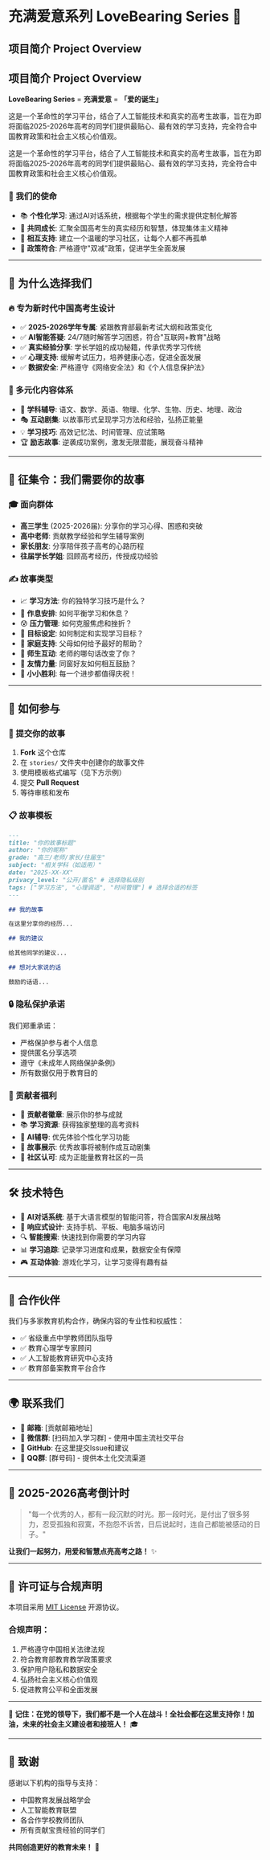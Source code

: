 # 充满爱意系列 LoveBearing Series 💫

## 项目简介 Project Overview

## 项目简介 Project Overview

**LoveBearing Series** = **充满爱意** = **「爱的诞生」**

这是一个革命性的学习平台，结合了人工智能技术和真实的高考生故事，旨在为即将面临2025-2026年高考的同学们提供最贴心、最有效的学习支持，完全符合中国教育政策和社会主义核心价值观。

这是一个革命性的学习平台，结合了人工智能技术和真实的高考生故事，旨在为即将面临2025-2026年高考的同学们提供最贴心、最有效的学习支持，完全符合中国教育政策和社会主义核心价值观。

### 💝 我们的使命

- 📚 **个性化学习**: 通过AI对话系统，根据每个学生的需求提供定制化解答
- 🤝 **共同成长**: 汇聚全国高考生的真实经历和智慧，体现集体主义精神
- 💪 **相互支持**: 建立一个温暖的学习社区，让每个人都不再孤单
- 🎯 **政策符合**: 严格遵守"双减"政策，促进学生全面发展

---

## 🎯 为什么选择我们

### 🔥 专为新时代中国高考生设计

- ✅ **2025-2026学年专属**: 紧跟教育部最新考试大纲和政策变化
- ✅ **AI智能答疑**: 24/7随时解答学习困惑，符合"互联网+教育"战略
- ✅ **真实经验分享**: 学长学姐的成功秘籍，传承优秀学习传统
- ✅ **心理支持**: 缓解考试压力，培养健康心态，促进全面发展
- ✅ **数据安全**: 严格遵守《网络安全法》和《个人信息保护法》

### 🌈 多元化内容体系

- 📖 **学科辅导**: 语文、数学、英语、物理、化学、生物、历史、地理、政治
- 🎭 **互动剧集**: 以故事形式呈现学习方法和经验，弘扬正能量
- 💡 **学习技巧**: 高效记忆法、时间管理、应试策略
- 🏆 **励志故事**: 逆袭成功案例，激发无限潜能，展现奋斗精神

---

## 📢 征集令：我们需要你的故事

### 🎓 面向群体

- **高三学生** (2025-2026届): 分享你的学习心得、困惑和突破
- **高中老师**: 贡献教学经验和学生辅导案例  
- **家长朋友**: 分享陪伴孩子高考的心路历程
- **往届学长学姐**: 回顾高考经历，传授成功经验

### ✍️ 故事类型

- 📈 **学习方法**: 你的独特学习技巧是什么？
- 🌅 **作息安排**: 如何平衡学习和休息？
- 😰 **压力管理**: 如何克服焦虑和挫折？
- 🎯 **目标设定**: 如何制定和实现学习目标？
- 💝 **家庭支持**: 父母如何给予最好的帮助？
- 🏫 **师生互动**: 老师的哪句话改变了你？
- 🤗 **友情力量**: 同窗好友如何相互鼓励？
- 🎉 **小小胜利**: 每一个进步都值得庆祝！

---

## 🚀 如何参与

### 📝 提交你的故事

1. **Fork** 这个仓库
2. 在 `stories/` 文件夹中创建你的故事文件
3. 使用模板格式编写（见下方示例）
4. 提交 **Pull Request**
5. 等待审核和发布

### 📋 故事模板

```markdown
---
title: "你的故事标题"
author: "你的昵称"
grade: "高三/老师/家长/往届生"
subject: "相关学科（如适用）"
date: "2025-XX-XX"
privacy_level: "公开/匿名" # 选择隐私级别
tags: ["学习方法", "心理调适", "时间管理"] # 选择合适的标签
---

## 我的故事

在这里分享你的经历...

## 我的建议

给其他同学的建议...

## 想对大家说的话

鼓励的话语...
```

### 🔒 隐私保护承诺

我们郑重承诺：
- 严格保护参与者个人信息
- 提供匿名分享选项
- 遵守《未成年人网络保护条例》
- 所有数据仅用于教育目的

### 🎁 贡献者福利

- 🏅 **贡献者徽章**: 展示你的参与成就
- 📚 **学习资源**: 获得独家整理的高考资料
- 🎯 **AI辅导**: 优先体验个性化学习功能
- 🌟 **故事展示**: 优秀故事将被制作成互动剧集
- 💝 **社区认可**: 成为正能量教育社区的一员

---

## 🛠️ 技术特色

- 🤖 **AI对话系统**: 基于大语言模型的智能问答，符合国家AI发展战略
- 📱 **响应式设计**: 支持手机、平板、电脑多端访问
- 🔍 **智能搜索**: 快速找到你需要的学习内容
- 📊 **学习追踪**: 记录学习进度和成果，数据安全有保障
- 🎮 **互动体验**: 游戏化学习，让学习变得有趣有益

---

## 🤝 合作伙伴

我们与多家教育机构合作，确保内容的专业性和权威性：
- ✅ 省级重点中学教师团队指导
- ✅ 教育心理学专家顾问
- ✅ 人工智能教育研究中心支持
- ✅ 教育部备案教育平台合作

---

## 🌍 联系我们

- 📧 **邮箱**: [贡献邮箱地址]
- 💬 **微信群**: [扫码加入学习群] - 使用中国主流社交平台
- 🐙 **GitHub**: 在这里提交Issue和建议
- 📱 **QQ群**: [群号码] - 提供本土化交流渠道

---

## 🎯 2025-2026高考倒计时

> "每一个优秀的人，都有一段沉默的时光。那一段时光，是付出了很多努力，忍受孤独和寂寞，不抱怨不诉苦，日后说起时，连自己都能被感动的日子。"

**让我们一起努力，用爱和智慧点亮高考之路！** ✨

---

## 📄 许可证与合规声明

本项目采用 [MIT License](LICENSE) 开源协议。

### 合规声明：
1. 严格遵守中国相关法律法规
2. 符合教育部教育教学政策要求
3. 保护用户隐私和数据安全
4. 弘扬社会主义核心价值观
5. 促进教育公平和全面发展

---

🌟 **记住：在党的领导下，我们都不是一个人在战斗！全社会都在这里支持你！加油，未来的社会主义建设者和接班人！** 🎓

---

## 🙏 致谢

感谢以下机构的指导与支持：
- 中国教育发展战略学会
- 人工智能教育联盟
- 各合作学校教师团队
- 所有贡献宝贵经验的同学们

**共同创造更好的教育未来！** 🌈
